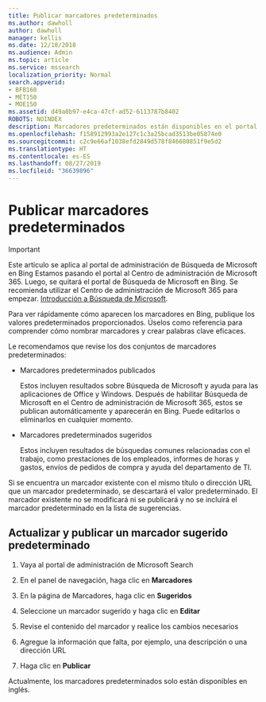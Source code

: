```yaml
---
title: Publicar marcadores predeterminados
ms.author: dawholl
author: dawholl
manager: kellis
ms.date: 12/18/2018
ms.audience: Admin
ms.topic: article
ms.service: mssearch
localization_priority: Normal
search.appverid:
- BFB160
- MET150
- MOE150
ms.assetid: d49a0b97-e4ca-47cf-ad52-6113787b8402
ROBOTS: NOINDEX
description: Marcadores predeterminados están disponibles en el portal de administración de Búsqueda de Microsoft
ms.openlocfilehash: f158912993a2e127c1c3a25bcad3513be05874e0
ms.sourcegitcommit: c2c9e66af1038efd2849d578f846680851f9e5d2
ms.translationtype: HT
ms.contentlocale: es-ES
ms.lasthandoff: 08/27/2019
ms.locfileid: "36639896"
---
```

# <a name="publish-default-bookmarks"></a>Publicar marcadores predeterminados

> [!IMPORTANT]
> Este artículo se aplica al portal de administración de Búsqueda de Microsoft en Bing Estamos pasando el portal al Centro de administración de Microsoft 365. Luego, se quitará el portal de Búsqueda de Microsoft en Bing. Se recomienda utilizar el Centro de administración de Microsoft 365 para empezar. [Introducción a Búsqueda de Microsoft](overview-microsoft-search.md).

Para ver rápidamente cómo aparecen los marcadores en Bing, publique los valores predeterminados proporcionados. Úselos como referencia para comprender cómo nombrar marcadores y crear palabras clave eficaces.
  
Le recomendamos que revise los dos conjuntos de marcadores predeterminados:
  
- Marcadores predeterminados publicados
    
    Estos incluyen resultados sobre Búsqueda de Microsoft y ayuda para las aplicaciones de Office y Windows. Después de habilitar Búsqueda de Microsoft en el Centro de administración de Microsoft 365, estos se publican automáticamente y aparecerán en Bing. Puede editarlos o eliminarlos en cualquier momento.
    
- Marcadores predeterminados sugeridos
    
    Estos incluyen resultados de búsquedas comunes relacionadas con el trabajo, como prestaciones de los empleados, informes de horas y gastos, envíos de pedidos de compra y ayuda del departamento de TI.
    
Si se encuentra un marcador existente con el mismo título o dirección URL que un marcador predeterminado, se descartará el valor predeterminado. El marcador existente no se modificará ni se publicará y no se incluirá el marcador predeterminado en la lista de sugerencias.
  
## <a name="update-and-publish-a-default-suggested-bookmark"></a>Actualizar y publicar un marcador sugerido predeterminado

1. Vaya al portal de administración de Microsoft Search
    
2. En el panel de navegación, haga clic en **Marcadores**
    
3. En la página de Marcadores, haga clic en **Sugeridos**
    
4. Seleccione un marcador sugerido y haga clic en **Editar**
    
5. Revise el contenido del marcador y realice los cambios necesarios
    
6. Agregue la información que falta, por ejemplo, una descripción o una dirección URL
    
7. Haga clic en **Publicar**
    
Actualmente, los marcadores predeterminados solo están disponibles en inglés. 

  

